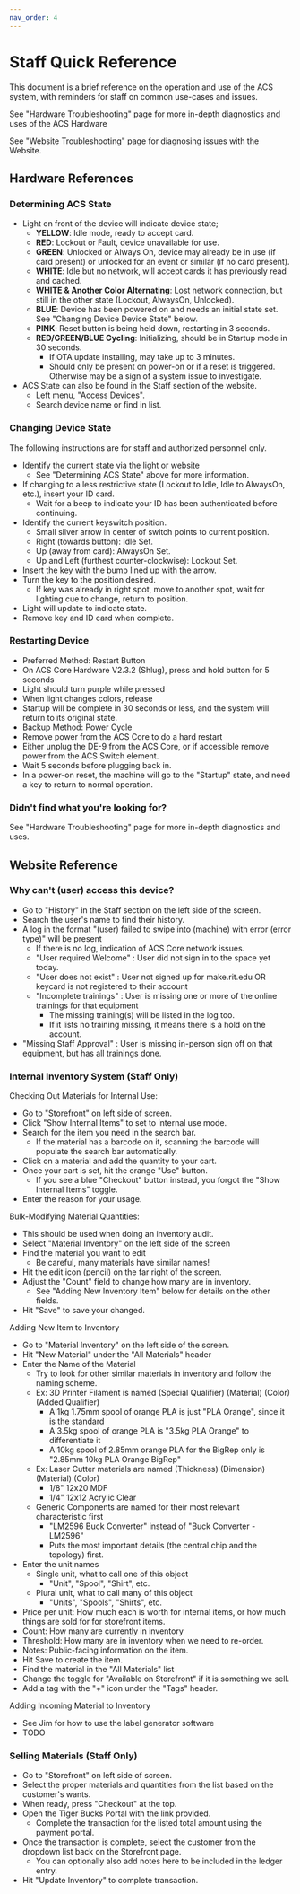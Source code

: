 ```yaml
---
nav_order: 4
---
```


# Staff Quick Reference

This document is a brief reference on the operation and use of the ACS system, with reminders for staff on common use-cases and issues.

See "Hardware Troubleshooting" page for more in-depth diagnostics and uses of the ACS Hardware

See "Website Troubleshooting" page for diagnosing issues with the Website.

## Hardware References

### Determining ACS State
* Light on front of the device will indicate device state;
  * **YELLOW**: Idle mode, ready to accept card.
  * **RED**: Lockout or Fault, device unavailable for use.
  * **GREEN**: Unlocked or Always On, device may already be in use (if card present) or unlocked for an event or similar (if no card present).
  * **WHITE**: Idle but no network, will accept cards it has previously read and cached.
  * **WHITE & Another Color Alternating**: Lost network connection, but still in the other state (Lockout, AlwaysOn, Unlocked).
  * **BLUE**: Device has been powered on and needs an initial state set. See "Changing Device Device State" below.
  * **PINK**: Reset button is being held down, restarting in 3 seconds.
  * **RED/GREEN/BLUE Cycling**: Initializing, should be in Startup mode in 30 seconds.
    * If OTA update installing, may take up to 3 minutes.
    * Should only be present on power-on or if a reset is triggered. Otherwise may be a sign of a system issue to investigate.
* ACS State can also be found in the Staff section of the website.
  * Left menu, "Access Devices".
  * Search device name or find in list.

### Changing Device State

The following instructions are for staff and authorized personnel only.
* Identify the current state via the light or website
  * See "Determining ACS State" above for more information.
* If changing to a less restrictive state (Lockout to Idle, Idle to AlwaysOn, etc.), insert your ID card.
  * Wait for a beep to indicate your ID has been authenticated before continuing.
* Identify the current keyswitch position.
  * Small silver arrow in center of switch points to current position.
  * Right (towards button): Idle Set.
  * Up (away from card): AlwaysOn Set.
  * Up and Left (furthest counter-clockwise): Lockout Set.
* Insert the key with the bump lined up with the arrow.
* Turn the key to the position desired.
  * If key was already in right spot, move to another spot, wait for lighting cue to change, return to position.
* Light will update to indicate state.
* Remove key and ID card when complete.

### Restarting Device
* Preferred Method: Restart Button
 * On ACS Core Hardware V2.3.2 (Shlug), press and hold button for 5 seconds
 * Light should turn purple while pressed
 * When light changes colors, release
 * Startup will be complete in 30 seconds or less, and the system will return to its original state.
* Backup Method: Power Cycle
 * Remove power from the ACS Core to do a hard restart
 * Either unplug the DE-9 from the ACS Core, or if accessible remove power from the ACS Switch element.
 * Wait 5 seconds before plugging back in.
 * In a power-on reset, the machine will go to the "Startup" state, and need a key to return to normal operation.

### Didn't find what you're looking for?
See "Hardware Troubleshooting" page for more in-depth diagnostics and uses.

## Website Reference

### Why can't (user) access this device? 

* Go to "History" in the Staff section on the left side of the screen.
* Search the user's name to find their history.
* A log in the format "(user) failed to swipe into (machine) with error (error type)" will be present
  * If there is no log, indication of ACS Core network issues.
  * "User required Welcome" : User did not sign in to the space yet today.
  * "User does not exist" : User not signed up for make.rit.edu OR keycard is not registered to their account
  * "Incomplete trainings" : User is missing one or more of the online trainings for that equipment
    * The missing training(s) will be listed in the log too.
    * If it lists no training missing, it means there is a hold on the account.
 * "Missing Staff Approval" : User is missing in-person sign off on that equipment, but has all trainings done.
 
### Internal Inventory System (Staff Only)

Checking Out Materials for Internal Use:
* Go to "Storefront" on left side of screen.
* Click "Show Internal Items" to set to internal use mode.
* Search for the item you need in the search bar.
  * If the material has a barcode on it, scanning the barcode will populate the search bar automatically.
* Click on a material and add the quantity to your cart.
* Once your cart is set, hit the orange "Use" button.
  * If you see a blue "Checkout" button instead, you forgot the "Show Internal Items" toggle.
* Enter the reason for your usage.

Bulk-Modifying Material Quantities:
* This should be used when doing an inventory audit.
* Select "Material Inventory" on the left side of the screen
* Find the material you want to edit
  * Be careful, many materials have similar names!
* Hit the edit icon (pencil) on the far right of the screen.
* Adjust the "Count" field to change how many are in inventory.
  * See "Adding New Inventory Item" below for details on the other fields.
* Hit "Save" to save your changed.

Adding New Item to Inventory
* Go to "Material Inventory" on the left side of the screen.
* Hit "New Material" under the "All Materials" header
* Enter the Name of the Material
  * Try to look for other similar materials in inventory and follow the naming scheme.
  * Ex: 3D Printer Filament is named (Special Qualifier) (Material) (Color) (Added Qualifier)
    * A 1kg 1.75mm spool of orange PLA is just "PLA Orange", since it is the standard
    * A 3.5kg spool of orange PLA is "3.5kg PLA Orange" to differentiate it
    * A 10kg spool of 2.85mm orange PLA for the BigRep only is "2.85mm 10kg PLA Orange BigRep"
   * Ex: Laser Cutter materials are named (Thickness) (Dimension) (Material) (Color)
     * 1/8" 12x20 MDF
     * 1/4" 12x12 Acrylic Clear
   * Generic Components are named for their most relevant characteristic first
     * "LM2596 Buck Converter" instead of "Buck Converter - LM2596"
     * Puts the most important details (the central chip and the topology) first.
* Enter the unit names
  * Single unit, what to call one of this object
    * "Unit", "Spool", "Shirt", etc.
  * Plural unit, what to call many of this object
    * "Units", "Spools", "Shirts", etc.
* Price per unit: How much each is worth for internal items, or how much things are sold for for storefront items.
* Count: How many are currently in inventory
* Threshold: How many are in inventory when we need to re-order.
* Notes: Public-facing information on the item.
* Hit Save to create the item.
* Find the material in the "All Materials" list
* Change the toggle for "Available on Storefront" if it is something we sell.
* Add a tag with the "+" icon under the "Tags" header.

Adding Incoming Material to Inventory
* See Jim for how to use the label generator software
* TODO

### Selling Materials (Staff Only)

* Go to "Storefront" on left side of screen.
* Select the proper materials and quantities from the list based on the customer's wants.
* When ready, press "Checkout" at the top.
* Open the Tiger Bucks Portal with the link provided.
  * Complete the transaction for the listed total amount using the payment portal.
* Once the transaction is complete, select the customer from the dropdown list back on the Storefront page.
  * You can optionally also add notes here to be included in the ledger entry.
* Hit "Update Inventory" to complete transaction.
